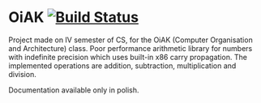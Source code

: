 # OiAK [![Build Status](https://travis-ci.com/dex1g/OiAK.svg?token=9WbWjJxCuCiwtniC37sq&branch=master)](https://travis-ci.com/dex1g/OiAK)

Project made on IV semester of CS, for the OiAK (Computer Organisation and Architecture) class. Poor performance arithmetic library for numbers with indefinite precision which uses built-in x86 carry propagation. The implemented operations are addition, subtraction, multiplication and division. 

Documentation available only in polish.
